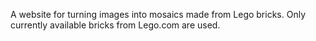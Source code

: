 A website for turning images into mosaics made from Lego bricks. Only currently available bricks from Lego.com are used.